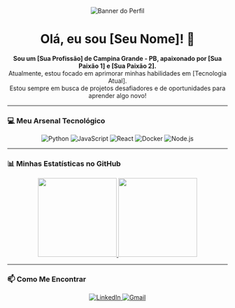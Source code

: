 <p align="center">
  <img src="URL_DO_SEU_BANNER_OU_GIF" alt="Banner do Perfil">
</p>

<h1 align="center">Olá, eu sou [Seu Nome]! 👋</h1>

<p align="center">
  <b>Sou um [Sua Profissão] de Campina Grande - PB, apaixonado por [Sua Paixão 1] e [Sua Paixão 2].</b><br>
  Atualmente, estou focado em aprimorar minhas habilidades em [Tecnologia Atual].<br>
  Estou sempre em busca de projetos desafiadores e de oportunidades para aprender algo novo!
</p>

---

### 💻 Meu Arsenal Tecnológico

<p align="center">
  <img src="https://img.shields.io/badge/Python-3776AB?style=for-the-badge&logo=python&logoColor=white" alt="Python">
  <img src="https://img.shields.io/badge/JavaScript-F7DF1E?style=for-the-badge&logo=javascript&logoColor=black" alt="JavaScript">
  <img src="https://img.shields.io/badge/React-20232A?style=for-the-badge&logo=react&logoColor=61DAFB" alt="React">
  <img src="https://img.shields.io/badge/Docker-2496ED?style=for-the-badge&logo=docker&logoColor=white" alt="Docker">
  <img src="https://img.shields.io/badge/Node.js-339933?style=for-the-badge&logo=nodedotjs&logoColor=white" alt="Node.js">
</p>

---

### 📊 Minhas Estatísticas no GitHub

<p align="center">
  <a href="https://github.com/seu-usuario">
    <img height="180em" src="https://github-readme-stats.vercel.app/api?username=seu-usuario&show_icons=true&theme=dracula&include_all_commits=true&count_private=true"/>
    <img height="180em" src="https://github-readme-stats.vercel.app/api/top-langs/?username=seu-usuario&layout=compact&langs_count=7&theme=dracula"/>
  </a>
</p>

---

### 📫 Como Me Encontrar

<p align="center">
  <a href="https://www.linkedin.com/in/seu-linkedin/" target="_blank">
    <img src="https://img.shields.io/badge/LinkedIn-0077B5?style=for-the-badge&logo=linkedin&logoColor=white" alt="LinkedIn">
  </a>
  <a href="mailto:seu-email@exemplo.com" target="_blank">
    <img src="https://img.shields.io/badge/Gmail-D14836?style=for-the-badge&logo=gmail&logoColor=white" alt="Gmail">
  </a>
  </p>
